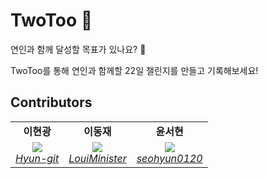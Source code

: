 # TwoToo 💓

연인과 함께 달성할 목표가 있나요? 👀

TwoToo를 통해 연인과 함께할 22일 챌린지를 만들고 기록해보세요!


## Contributors
<table>
    <tr align="center">
        <td><B>이현광<B></td>
        <td><B>이동재<B></td>
        <td><B>윤서현<B></td>
    </tr>
    <tr align="center">
        <td>
            <img src="https://github.com/Hyun-git.png?size=120">
            <br>
            <a href="https://github.com/Hyun-git"><I>Hyun-git</I></a>
        </td>
        <td>
          <img src="https://github.com/LouiMinister.png?size=120">
            <br>
            <a href="https://github.com/LouiMinister"><I>LouiMinister</I></a>
        </td>
        <td>
            <img src="https://github.com/seohyun0120.png?size=120">
            <br>
            <a href="https://github.com/seohyun0120"><I>seohyun0120</I></a>
        </td>
    </tr>
</table>